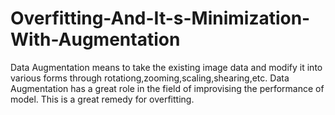 # Overfitting-And-It-s-Minimization-With-Augmentation
Data Augmentation means to take the existing image data and modify it into various forms through rotationg,zooming,scaling,shearing,etc. 
Data Augmentation has a great role in the field of improvising the performance of model.
This is a great remedy for overfitting.
